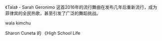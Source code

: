 


《Tala》 - Sarah Geronimo
这首2016年的流行舞曲在发布几年后重新流行，成为菲律宾的全民热歌，甚至引发了广泛的舞蹈挑战。

wala  kimchu

Sharon Cuneta 的 《High School Life